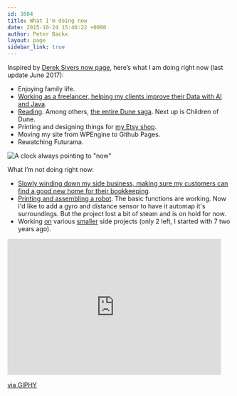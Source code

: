 ```yaml
---
id: 3804
title: What I'm doing now
date: 2015-10-24 15:46:22 +0000
author: Peter Backx
layout: page
sidebar_link: true
---
```

Inspired by [Derek Sivers now page](http://sivers.org/now), here’s what I am doing right now (last update June 2017):

* Enjoying family life.
* [Working as a freelancer, helping my clients improve their Data with AI and Java](http://peated.be/).
* [Reading](https://www.goodreads.com/user/show/37577599-peter-backx). Among others, [the entire Dune saga](http://www.dunenovels.com/). Next up is Children of Dune.
* Printing and designing things for [my Etsy shop](https://www.etsy.com/shop/Printin3DBE).
* Moving my site from WPEngine to Github Pages.
* Rewatching Futurama.

![A clock always pointing to "now"](http://www.streamhead.com/wp-content/uploads/2015/10/D0D60BD6.jpg)

What I’m not doing right now:

* [Slowly winding down my side business, making sure my customers can find a good new home for their bookkeeping](http://www.streamhead.com/launching-my-first-vaadin-appengine-project/).
* [Printing and assembling a robot](http://wirebeings.com/). The basic functions are working. Now I'd like to add a gyro and distance sensor to have it automap it's surroundings. But the project lost a bit of steam and is on hold for now.
* Working [on](http://amzn.to/1XpS4Vz) various [smaller](https://www.discogsscan.com) side projects (only 2 left, I started with 7 two years ago).

<iframe src="https://giphy.com/embed/2ZhnUxMwmbKEg" width="480" height="305" frameBorder="0" class="giphy-embed" allowFullScreen></iframe><p><a href="https://giphy.com/gifs/futurama-2ZhnUxMwmbKEg">via GIPHY</a></p>

